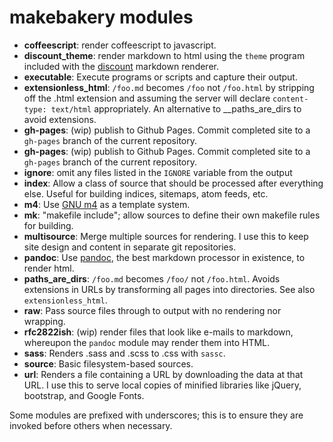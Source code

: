 # makebakery modules

- **coffeescript**: render coffeescript to javascript.
- **discount_theme**: render markdown to html using the `theme` program included with the [discount][] markdown renderer.
- **executable**: Execute programs or scripts and capture their output.
- **extensionless_html**: `/foo.md` becomes `/foo` not `/foo.html` by stripping off the .html extension and assuming the server will declare `content-type: text/html` appropriately. An alternative to \_\_paths\_are\_dirs to avoid extensions.
- **gh-pages**: (wip) publish to Github Pages. Commit completed site to a `gh-pages` branch of the current repository.
- **gh-pages**: (wip) publish to Github Pages. Commit completed site to a `gh-pages` branch of the current repository.
- **ignore**: omit any files listed in the `IGNORE` variable from the output
- **index**: Allow a class of source that should be processed after everything else. Useful for building indices, sitemaps, atom feeds, etc.
- **m4**: Use [GNU m4][] as a template system.
- **mk**: "makefile include"; allow sources to define their own makefile rules for building.
- **multisource**: Merge multiple sources for rendering. I use this to keep site design and content in separate git repositories.
- **pandoc**: Use [pandoc][], the best markdown processor in existence, to render html.
- **paths\_are\_dirs**: `/foo.md` becomes `/foo/` not `/foo.html`. Avoids extensions in URLs by transforming all pages into directories. See also `extensionless_html`.
- **raw**: Pass source files through to output with no rendering nor wrapping.
- **rfc2822ish**: (wip) render files that look like e-mails to markdown, whereupon the `pandoc` module may render them into HTML.
- **sass**: Renders .sass and .scss to .css with `sassc`.
- **source**: Basic filesystem-based sources.
- **url**: Renders a file containing a URL by downloading the data at that URL. I use this to serve local copies of minified libraries like jQuery, bootstrap, and Google Fonts.

Some modules are prefixed with underscores; this is to ensure they are invoked before others when necessary.


[discount]: http://www.pell.portland.or.us/~orc/Code/discount/
[GNU m4]: http://www.gnu.org/software/m4/
[pandoc]: https://pandoc.org/
